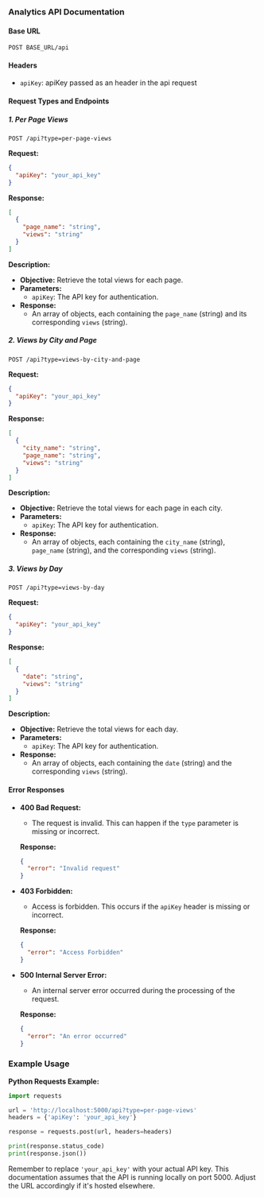 ### Analytics API Documentation

#### Base URL
```
POST BASE_URL/api
```

#### Headers
- `apiKey`: apiKey passed as an header in the api request
#### Request Types and Endpoints

##### 1. Per Page Views
```
POST /api?type=per-page-views
```

**Request:**
```json
{
  "apiKey": "your_api_key"
}
```

**Response:**
```json
[
  {
    "page_name": "string",
    "views": "string"
  }
]
```

**Description:**
- **Objective:** Retrieve the total views for each page.
- **Parameters:**
  - `apiKey`: The API key for authentication.
- **Response:**
  - An array of objects, each containing the `page_name` (string) and its corresponding `views` (string).

##### 2. Views by City and Page
```
POST /api?type=views-by-city-and-page
```

**Request:**
```json
{
  "apiKey": "your_api_key"
}
```

**Response:**
```json
[
  {
    "city_name": "string",
    "page_name": "string",
    "views": "string"
  }
]
```

**Description:**
- **Objective:** Retrieve the total views for each page in each city.
- **Parameters:**
  - `apiKey`: The API key for authentication.
- **Response:**
  - An array of objects, each containing the `city_name` (string), `page_name` (string), and the corresponding `views` (string).

##### 3. Views by Day
```
POST /api?type=views-by-day
```

**Request:**
```json
{
  "apiKey": "your_api_key"
}
```

**Response:**
```json
[
  {
    "date": "string",
    "views": "string"
  }
]
```

**Description:**
- **Objective:** Retrieve the total views for each day.
- **Parameters:**
  - `apiKey`: The API key for authentication.
- **Response:**
  - An array of objects, each containing the `date` (string) and the corresponding `views` (string).

#### Error Responses

- **400 Bad Request:**
  - The request is invalid. This can happen if the `type` parameter is missing or incorrect.
  
  **Response:**
  ```json
  {
    "error": "Invalid request"
  }
  ```

- **403 Forbidden:**
  - Access is forbidden. This occurs if the `apiKey` header is missing or incorrect.
  
  **Response:**
  ```json
  {
    "error": "Access Forbidden"
  }
  ```

- **500 Internal Server Error:**
  - An internal server error occurred during the processing of the request.
  
  **Response:**
  ```json
  {
    "error": "An error occurred"
  }
  ```

### Example Usage

**Python Requests Example:**
```python
import requests

url = 'http://localhost:5000/api?type=per-page-views'
headers = {'apiKey': 'your_api_key'}

response = requests.post(url, headers=headers)

print(response.status_code)
print(response.json())
```

Remember to replace `'your_api_key'` with your actual API key. This documentation assumes that the API is running locally on port 5000. Adjust the URL accordingly if it's hosted elsewhere.